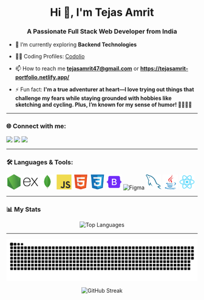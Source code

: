 
<h1 align="center">Hi 👋, I'm Tejas Amrit</h1>
<h3 align="center">A Passionate Full Stack Web Developer from India</h3>

- 🌱 I’m currently exploring **Backend Technologies**

- 👨‍💻 Coding Profiles: [Codolio](https://codolio.com/profile/tejasamrit)

- 📫 How to reach me **tejasamrit47@gmail.com** or **https://tejasamrit-portfolio.netlify.app/**

- ⚡ Fun fact: **I'm a true adventurer at heart—I love trying out things that challenge my fears while staying grounded with hobbies like sketching and cycling. Plus, I’m known for my sense of humor! 🎨🚴‍♂️😊**

---

### 🌐 Connect with me:
<p align="left">
  <a href="https://www.geeksforgeeks.org/user/amritpraceli5/" target="_blank"><img src="https://upload.wikimedia.org/wikipedia/commons/e/eb/GeeksForGeeks_logo.png" width="30"/></a>
  <a href="https://www.hackerrank.com/profile/tejasamrit" target="_blank"><img src="https://cdn.worldvectorlogo.com/logos/hackerrank.svg" width="30"/></a>
  <a href="https://leetcode.com/_amrit_tejas_/" target="_blank"><img src="https://upload.wikimedia.org/wikipedia/commons/1/19/LeetCode_logo_black.png" width="30"/></a>
</p>

---

### 🛠️ Languages & Tools:
<p align="left">
  <img src="https://raw.githubusercontent.com/devicons/devicon/master/icons/nodejs/nodejs-original.svg" alt="Node.js" width="40" height="40"/>
  <img src="https://raw.githubusercontent.com/devicons/devicon/master/icons/express/express-original.svg" alt="Express.js" width="40" height="40"/>
  <img src="https://raw.githubusercontent.com/devicons/devicon/master/icons/mongodb/mongodb-original.svg" alt="MongoDB" width="40" height="40"/>
  <img src="https://raw.githubusercontent.com/devicons/devicon/master/icons/javascript/javascript-original.svg" alt="JavaScript" width="40" height="40"/>
  <img src="https://raw.githubusercontent.com/devicons/devicon/master/icons/html5/html5-original.svg" alt="HTML5" width="40" height="40"/>
  <img src="https://raw.githubusercontent.com/devicons/devicon/master/icons/css3/css3-original.svg" alt="CSS3" width="40" height="40"/>
  <img src="https://raw.githubusercontent.com/devicons/devicon/master/icons/bootstrap/bootstrap-plain.svg" alt="Bootstrap" width="40" height="40"/>
  <img src="https://www.vectorlogo.zone/logos/figma/figma-icon.svg" alt="Figma" width="40" height="40"/>
  <img src="https://raw.githubusercontent.com/devicons/devicon/master/icons/mysql/mysql-original.svg" alt="MySQL" width="40" height="40"/>
  <img src="https://raw.githubusercontent.com/devicons/devicon/master/icons/java/java-original.svg" alt="Java" width="40" height="40"/>
  <img src="https://raw.githubusercontent.com/devicons/devicon/master/icons/react/react-original.svg" alt="React" width="40" height="40"/>
</p>

---

### 📊 My Stats
<p align="center">
  <img src="https://github-readme-stats.vercel.app/api/top-langs/?username=tejasamrit&layout=compact&langs_count=8&theme=default" alt="Top Languages" />
</p>

---

<picture>
  <source media="(prefers-color-scheme: dark)" srcset="https://raw.githubusercontent.com/tejasamrit/tejasamrit/output/github-snake-dark.svg" />
  <source media="(prefers-color-scheme: light)" srcset="https://raw.githubusercontent.com/tejasamrit/tejasamrit/output/github-snake.svg" />
  <img alt="github-snake" src="https://raw.githubusercontent.com/tejasamrit/tejasamrit/output/github-snake.svg" />
</picture>

<p align="center">
  <img src="https://github-readme-streak-stats.herokuapp.com/?user=tejasamrit" alt="GitHub Streak" />
</p>
